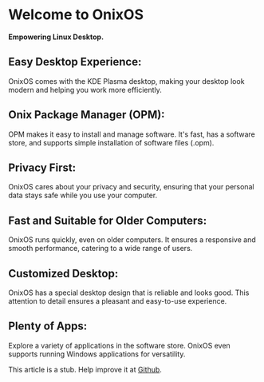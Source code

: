 # Welcome to OnixOS

**Empowering Linux Desktop.**

## Easy Desktop Experience:
OnixOS comes with the KDE Plasma desktop, making your desktop look modern and helping you work more efficiently.

## Onix Package Manager (OPM):
OPM makes it easy to install and manage software. It's fast, has a software store, and supports simple installation of software files (.opm).

## Privacy First:
OnixOS cares about your privacy and security, ensuring that your personal data stays safe while you use your computer.

## Fast and Suitable for Older Computers:
OnixOS runs quickly, even on older computers. It ensures a responsive and smooth performance, catering to a wide range of users.

## Customized Desktop:
OnixOS has a special desktop design that is reliable and looks good. This attention to detail ensures a pleasant and easy-to-use experience.

## Plenty of Apps:
Explore a variety of applications in the software store. OnixOS even supports running Windows applications for versatility.


This article is a stub. Help improve it at [Github](https://github.com/ExoOnix/OnixOS/blob/main/data/docs/overview.md).
